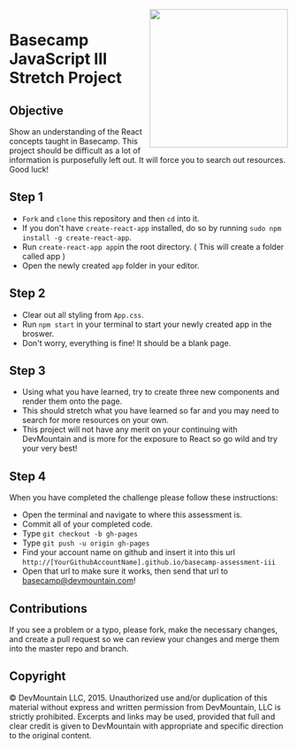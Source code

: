 <img src="https://devmounta.in/img/logowhiteblue.png" width="250" align="right">

# Basecamp JavaScript III Stretch Project

## Objective
Show an understanding of the React concepts taught in Basecamp. This project should be difficult as a lot of information is purposefully left out. It will force you to search out resources. Good luck!

## Step 1

* `Fork` and `clone` this repository and then `cd` into it.
* If you don't have `create-react-app` installed, do so by running `sudo npm install -g create-react-app`.
* Run `create-react-app app`in the root directory. ( This will create a folder called app )
* Open the newly created `app` folder in your editor.

## Step 2

* Clear out all styling from `App.css`.
* Run `npm start` in your terminal to start your newly created app in the broswer.
* Don't worry, everything is fine! It should be a blank page.

## Step 3

* Using what you have learned, try to create three new components and render them onto the page.
* This should stretch what you have learned so far and you may need to search for more resources on your own.
* This project will not have any merit on your continuing with DevMountain and is more for the exposure to React so go wild and try your very best!

## Step 4

When you have completed the challenge please follow these instructions:

* Open the terminal and navigate to where this assessment is.
* Commit all of your completed code.
* Type `git checkout -b gh-pages`
* Type `git push -u origin gh-pages`
* Find your account name on github and insert it into this url `http://[YourGithubAccountName].github.io/basecamp-assessment-iii`
* Open that url to make sure it works, then send that url to basecamp@devmountain.com!

## Contributions
If you see a problem or a typo, please fork, make the necessary changes, and create a pull request so we can review your changes and merge them into the master repo and branch.

## Copyright

© DevMountain LLC, 2015. Unauthorized use and/or duplication of this material without express and written permission from DevMountain, LLC is strictly prohibited. Excerpts and links may be used, provided that full and clear credit is given to DevMountain with appropriate and specific direction to the original content.
